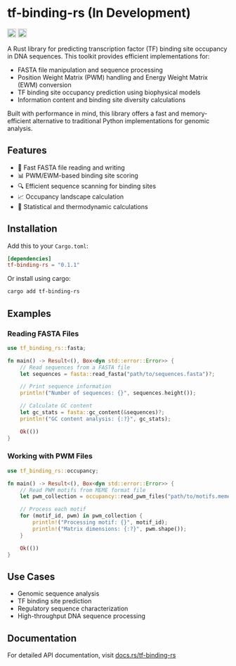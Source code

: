 # tf-binding-rs (In Development)

[<img alt="github" src="https://img.shields.io/badge/github-peter6866/tf--binding--rs-8da0cb?style=for-the-badge&labelColor=555555&logo=github" height="20">](https://github.com/peter6866/tf-binding-rs)
[<img alt="crates.io" src="https://img.shields.io/crates/v/tf-binding-rs.svg?style=for-the-badge&color=fc8d62&logo=rust" height="20">](https://crates.io/crates/tf-binding-rs)

A Rust library for predicting transcription factor (TF) binding site occupancy in DNA sequences. This toolkit provides efficient implementations for:

- FASTA file manipulation and sequence processing
- Position Weight Matrix (PWM) handling and Energy Weight Matrix (EWM) conversion
- TF binding site occupancy prediction using biophysical models
- Information content and binding site diversity calculations

Built with performance in mind, this library offers a fast and memory-efficient alternative to traditional Python implementations for genomic analysis.

## Features

- 🧬 Fast FASTA file reading and writing
- 📊 PWM/EWM-based binding site scoring
- 🔍 Efficient sequence scanning for binding sites
- 📈 Occupancy landscape calculation
- 🧮 Statistical and thermodynamic calculations

## Installation

Add this to your `Cargo.toml`:

```toml
[dependencies]
tf-binding-rs = "0.1.1"
```

Or install using cargo:

```bash
cargo add tf-binding-rs
```

## Examples

### Reading FASTA Files

```rust
use tf_binding_rs::fasta;

fn main() -> Result<(), Box<dyn std::error::Error>> {
    // Read sequences from a FASTA file
    let sequences = fasta::read_fasta("path/to/sequences.fasta")?;

    // Print sequence information
    println!("Number of sequences: {}", sequences.height());

    // Calculate GC content
    let gc_stats = fasta::gc_content(&sequences)?;
    println!("GC content analysis: {:?}", gc_stats);

    Ok(())
}
```

### Working with PWM Files

```rust
use tf_binding_rs::occupancy;

fn main() -> Result<(), Box<dyn std::error::Error>> {
    // Read PWM motifs from MEME format file
    let pwm_collection = occupancy::read_pwm_files("path/to/motifs.meme")?;

    // Process each motif
    for (motif_id, pwm) in pwm_collection {
        println!("Processing motif: {}", motif_id);
        println!("Matrix dimensions: {:?}", pwm.shape());
    }

    Ok(())
}
```

## Use Cases

- Genomic sequence analysis
- TF binding site prediction
- Regulatory sequence characterization
- High-throughput DNA sequence processing

## Documentation

For detailed API documentation, visit [docs.rs/tf-binding-rs](https://docs.rs/tf-binding-rs)
